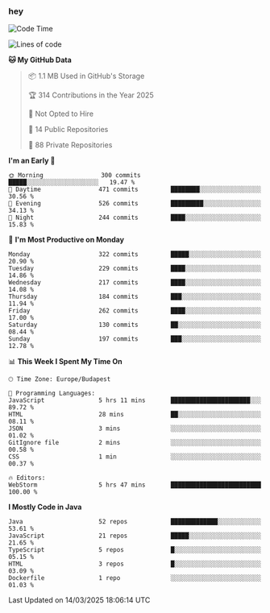### hey

<!--START_SECTION:waka-->
![Code Time](http://img.shields.io/badge/Code%20Time-1%2C128%20hrs-blue)

![Lines of code](https://img.shields.io/badge/From%20Hello%20World%20I%27ve%20Written-2.5%20million%20lines%20of%20code-blue)

**🐱 My GitHub Data** 

> 📦 1.1 MB Used in GitHub's Storage 
 > 
> 🏆 314 Contributions in the Year 2025
 > 
> 🚫 Not Opted to Hire
 > 
> 📜 14 Public Repositories 
 > 
> 🔑 88 Private Repositories 
 > 
**I'm an Early 🐤** 

```text
🌞 Morning                300 commits         █████░░░░░░░░░░░░░░░░░░░░   19.47 % 
🌆 Daytime                471 commits         ████████░░░░░░░░░░░░░░░░░   30.56 % 
🌃 Evening                526 commits         █████████░░░░░░░░░░░░░░░░   34.13 % 
🌙 Night                  244 commits         ████░░░░░░░░░░░░░░░░░░░░░   15.83 % 
```
📅 **I'm Most Productive on Monday** 

```text
Monday                   322 commits         █████░░░░░░░░░░░░░░░░░░░░   20.90 % 
Tuesday                  229 commits         ████░░░░░░░░░░░░░░░░░░░░░   14.86 % 
Wednesday                217 commits         ████░░░░░░░░░░░░░░░░░░░░░   14.08 % 
Thursday                 184 commits         ███░░░░░░░░░░░░░░░░░░░░░░   11.94 % 
Friday                   262 commits         ████░░░░░░░░░░░░░░░░░░░░░   17.00 % 
Saturday                 130 commits         ██░░░░░░░░░░░░░░░░░░░░░░░   08.44 % 
Sunday                   197 commits         ███░░░░░░░░░░░░░░░░░░░░░░   12.78 % 
```


📊 **This Week I Spent My Time On** 

```text
🕑︎ Time Zone: Europe/Budapest

💬 Programming Languages: 
JavaScript               5 hrs 11 mins       ██████████████████████░░░   89.72 % 
HTML                     28 mins             ██░░░░░░░░░░░░░░░░░░░░░░░   08.11 % 
JSON                     3 mins              ░░░░░░░░░░░░░░░░░░░░░░░░░   01.02 % 
GitIgnore file           2 mins              ░░░░░░░░░░░░░░░░░░░░░░░░░   00.58 % 
CSS                      1 min               ░░░░░░░░░░░░░░░░░░░░░░░░░   00.37 % 

🔥 Editors: 
WebStorm                 5 hrs 47 mins       █████████████████████████   100.00 % 
```

**I Mostly Code in Java** 

```text
Java                     52 repos            █████████████░░░░░░░░░░░░   53.61 % 
JavaScript               21 repos            █████░░░░░░░░░░░░░░░░░░░░   21.65 % 
TypeScript               5 repos             █░░░░░░░░░░░░░░░░░░░░░░░░   05.15 % 
HTML                     3 repos             █░░░░░░░░░░░░░░░░░░░░░░░░   03.09 % 
Dockerfile               1 repo              ░░░░░░░░░░░░░░░░░░░░░░░░░   01.03 % 
```




 Last Updated on 14/03/2025 18:06:14 UTC
<!--END_SECTION:waka-->
